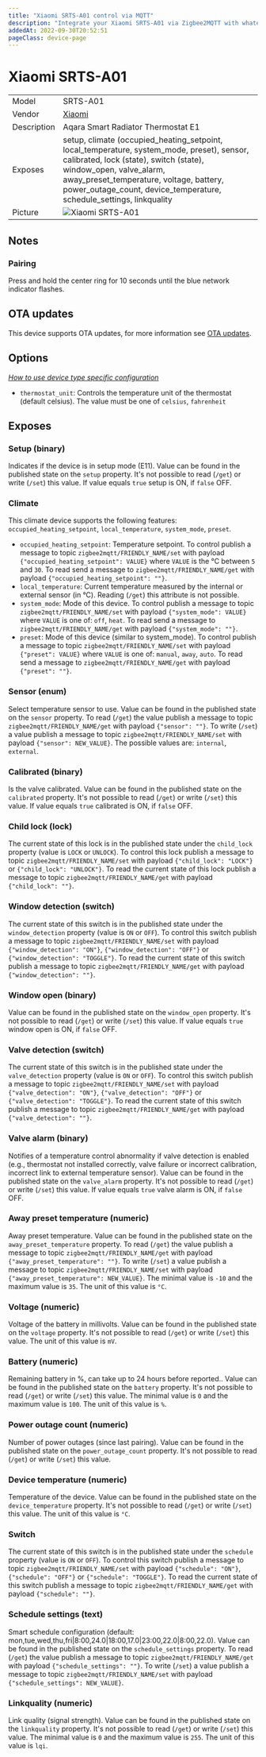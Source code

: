 ```yaml
---
title: "Xiaomi SRTS-A01 control via MQTT"
description: "Integrate your Xiaomi SRTS-A01 via Zigbee2MQTT with whatever smart home infrastructure you are using without the vendor's bridge or gateway."
addedAt: 2022-09-30T20:52:51
pageClass: device-page
---
```


<!-- !!!! -->
<!-- ATTENTION: This file is auto-generated through docgen! -->
<!-- You can only edit the "Notes"-Section between the two comment lines "Notes BEGIN" and "Notes END". -->
<!-- Do not use h1 or h2 heading within "## Notes"-Section. -->
<!-- !!!! -->

# Xiaomi SRTS-A01

|     |     |
|-----|-----|
| Model | SRTS-A01  |
| Vendor  | [Xiaomi](/supported-devices/#v=Xiaomi)  |
| Description | Aqara Smart Radiator Thermostat E1 |
| Exposes | setup, climate (occupied_heating_setpoint, local_temperature, system_mode, preset), sensor, calibrated, lock (state), switch (state), window_open, valve_alarm, away_preset_temperature, voltage, battery, power_outage_count, device_temperature, schedule_settings, linkquality |
| Picture | ![Xiaomi SRTS-A01](https://www.zigbee2mqtt.io/images/devices/SRTS-A01.jpg) |


<!-- Notes BEGIN: You can edit here. Add "## Notes" headline if not already present. -->
## Notes

### Pairing
Press and hold the center ring for 10 seconds until the blue network indicator flashes.
<!-- Notes END: Do not edit below this line -->


## OTA updates
This device supports OTA updates, for more information see [OTA updates](../guide/usage/ota_updates.md).


## Options
*[How to use device type specific configuration](../guide/configuration/devices-groups.md#specific-device-options)*

* `thermostat_unit`: Controls the temperature unit of the thermostat (default celsius). The value must be one of `celsius`, `fahrenheit`


## Exposes

### Setup (binary)
Indicates if the device is in setup mode (E11).
Value can be found in the published state on the `setup` property.
It's not possible to read (`/get`) or write (`/set`) this value.
If value equals `true` setup is ON, if `false` OFF.

### Climate 
This climate device supports the following features: `occupied_heating_setpoint`, `local_temperature`, `system_mode`, `preset`.
- `occupied_heating_setpoint`: Temperature setpoint. To control publish a message to topic `zigbee2mqtt/FRIENDLY_NAME/set` with payload `{"occupied_heating_setpoint": VALUE}` where `VALUE` is the °C between `5` and `30`. To read send a message to `zigbee2mqtt/FRIENDLY_NAME/get` with payload `{"occupied_heating_setpoint": ""}`.
- `local_temperature`: Current temperature measured by the internal or external sensor (in °C). Reading (`/get`) this attribute is not possible.
- `system_mode`: Mode of this device. To control publish a message to topic `zigbee2mqtt/FRIENDLY_NAME/set` with payload `{"system_mode": VALUE}` where `VALUE` is one of: `off`, `heat`. To read send a message to `zigbee2mqtt/FRIENDLY_NAME/get` with payload `{"system_mode": ""}`.
- `preset`: Mode of this device (similar to system_mode). To control publish a message to topic `zigbee2mqtt/FRIENDLY_NAME/set` with payload `{"preset": VALUE}` where `VALUE` is one of: `manual`, `away`, `auto`. To read send a message to `zigbee2mqtt/FRIENDLY_NAME/get` with payload `{"preset": ""}`.

### Sensor (enum)
Select temperature sensor to use.
Value can be found in the published state on the `sensor` property.
To read (`/get`) the value publish a message to topic `zigbee2mqtt/FRIENDLY_NAME/get` with payload `{"sensor": ""}`.
To write (`/set`) a value publish a message to topic `zigbee2mqtt/FRIENDLY_NAME/set` with payload `{"sensor": NEW_VALUE}`.
The possible values are: `internal`, `external`.

### Calibrated (binary)
Is the valve calibrated.
Value can be found in the published state on the `calibrated` property.
It's not possible to read (`/get`) or write (`/set`) this value.
If value equals `true` calibrated is ON, if `false` OFF.

### Child lock (lock)
The current state of this lock is in the published state under the `child_lock` property (value is `LOCK` or `UNLOCK`).
To control this lock publish a message to topic `zigbee2mqtt/FRIENDLY_NAME/set` with payload `{"child_lock": "LOCK"}` or `{"child_lock": "UNLOCK"}`.
To read the current state of this lock publish a message to topic `zigbee2mqtt/FRIENDLY_NAME/get` with payload `{"child_lock": ""}`.

### Window detection (switch)
The current state of this switch is in the published state under the `window_detection` property (value is `ON` or `OFF`).
To control this switch publish a message to topic `zigbee2mqtt/FRIENDLY_NAME/set` with payload `{"window_detection": "ON"}`, `{"window_detection": "OFF"}` or `{"window_detection": "TOGGLE"}`.
To read the current state of this switch publish a message to topic `zigbee2mqtt/FRIENDLY_NAME/get` with payload `{"window_detection": ""}`.

### Window open (binary)
Value can be found in the published state on the `window_open` property.
It's not possible to read (`/get`) or write (`/set`) this value.
If value equals `true` window open is ON, if `false` OFF.

### Valve detection (switch)
The current state of this switch is in the published state under the `valve_detection` property (value is `ON` or `OFF`).
To control this switch publish a message to topic `zigbee2mqtt/FRIENDLY_NAME/set` with payload `{"valve_detection": "ON"}`, `{"valve_detection": "OFF"}` or `{"valve_detection": "TOGGLE"}`.
To read the current state of this switch publish a message to topic `zigbee2mqtt/FRIENDLY_NAME/get` with payload `{"valve_detection": ""}`.

### Valve alarm (binary)
Notifies of a temperature control abnormality if valve detection is enabled (e.g., thermostat not installed correctly, valve failure or incorrect calibration, incorrect link to external temperature sensor).
Value can be found in the published state on the `valve_alarm` property.
It's not possible to read (`/get`) or write (`/set`) this value.
If value equals `true` valve alarm is ON, if `false` OFF.

### Away preset temperature (numeric)
Away preset temperature.
Value can be found in the published state on the `away_preset_temperature` property.
To read (`/get`) the value publish a message to topic `zigbee2mqtt/FRIENDLY_NAME/get` with payload `{"away_preset_temperature": ""}`.
To write (`/set`) a value publish a message to topic `zigbee2mqtt/FRIENDLY_NAME/set` with payload `{"away_preset_temperature": NEW_VALUE}`.
The minimal value is `-10` and the maximum value is `35`.
The unit of this value is `°C`.

### Voltage (numeric)
Voltage of the battery in millivolts.
Value can be found in the published state on the `voltage` property.
It's not possible to read (`/get`) or write (`/set`) this value.
The unit of this value is `mV`.

### Battery (numeric)
Remaining battery in %, can take up to 24 hours before reported..
Value can be found in the published state on the `battery` property.
It's not possible to read (`/get`) or write (`/set`) this value.
The minimal value is `0` and the maximum value is `100`.
The unit of this value is `%`.

### Power outage count (numeric)
Number of power outages (since last pairing).
Value can be found in the published state on the `power_outage_count` property.
It's not possible to read (`/get`) or write (`/set`) this value.

### Device temperature (numeric)
Temperature of the device.
Value can be found in the published state on the `device_temperature` property.
It's not possible to read (`/get`) or write (`/set`) this value.
The unit of this value is `°C`.

### Switch 
The current state of this switch is in the published state under the `schedule` property (value is `ON` or `OFF`).
To control this switch publish a message to topic `zigbee2mqtt/FRIENDLY_NAME/set` with payload `{"schedule": "ON"}`, `{"schedule": "OFF"}` or `{"schedule": "TOGGLE"}`.
To read the current state of this switch publish a message to topic `zigbee2mqtt/FRIENDLY_NAME/get` with payload `{"schedule": ""}`.

### Schedule settings (text)
Smart schedule configuration (default: mon,tue,wed,thu,fri|8:00,24.0|18:00,17.0|23:00,22.0|8:00,22.0).
Value can be found in the published state on the `schedule_settings` property.
To read (`/get`) the value publish a message to topic `zigbee2mqtt/FRIENDLY_NAME/get` with payload `{"schedule_settings": ""}`.
To write (`/set`) a value publish a message to topic `zigbee2mqtt/FRIENDLY_NAME/set` with payload `{"schedule_settings": NEW_VALUE}`.

### Linkquality (numeric)
Link quality (signal strength).
Value can be found in the published state on the `linkquality` property.
It's not possible to read (`/get`) or write (`/set`) this value.
The minimal value is `0` and the maximum value is `255`.
The unit of this value is `lqi`.

